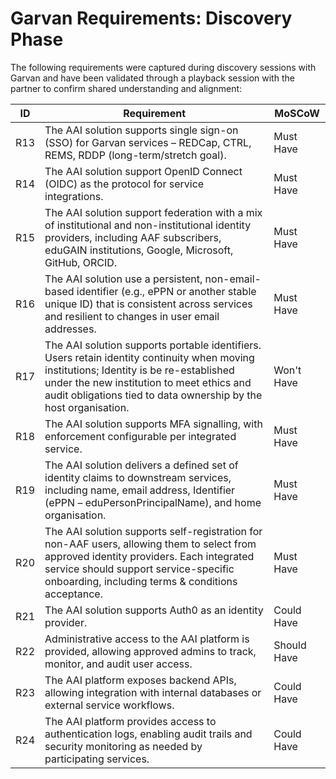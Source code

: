 # Garvan Requirements: Discovery Phase

The following requirements were captured during discovery sessions with Garvan and have been validated through a playback session with the partner to confirm shared understanding and alignment:

| ID   | Requirement | MoSCoW |
|------|--------------------------|-----------------|
| R13  | The AAI solution supports single sign-on (SSO) for Garvan services – REDCap, CTRL, REMS, RDDP (long-term/stretch goal). | Must Have |
| R14  | The AAI solution support OpenID Connect (OIDC) as the protocol for service integrations. | Must Have |
| R15  | The AAI solution support federation with a mix of institutional and non-institutional identity providers, including AAF subscribers, eduGAIN institutions, Google, Microsoft, GitHub, ORCID. | Must Have |
| R16  | The AAI solution use a persistent, non-email-based identifier (e.g., ePPN or another stable unique ID) that is consistent across services and resilient to changes in user email addresses. | Must Have |
| R17  | The AAI solution supports portable identifiers. Users retain identity continuity when moving institutions; Identity is be re-established under the new institution to meet ethics and audit obligations tied to data ownership by the host organisation. | Won't Have |
| R18  | The AAI solution supports MFA signalling, with enforcement configurable per integrated service. | Must Have |
| R19  | The AAI solution delivers a defined set of identity claims to downstream services, including name, email address, Identifier (ePPN – eduPersonPrincipalName), and home organisation. | Must Have |
| R20  | The AAI solution supports self-registration for non-AAF users, allowing them to select from approved identity providers. Each integrated service should support service-specific onboarding, including terms & conditions acceptance. | Must Have |
| R21  | The AAI solution supports Auth0 as an identity provider. | Could Have|
| R22  | Administrative access to the AAI platform is provided, allowing approved admins to track, monitor, and audit user access. | Should Have|
| R23  | The AAI platform exposes backend APIs, allowing integration with internal databases or external service workflows. | Could Have|
| R24  | The AAI platform provides access to authentication logs, enabling audit trails and security monitoring as needed by participating services. | Could Have|
